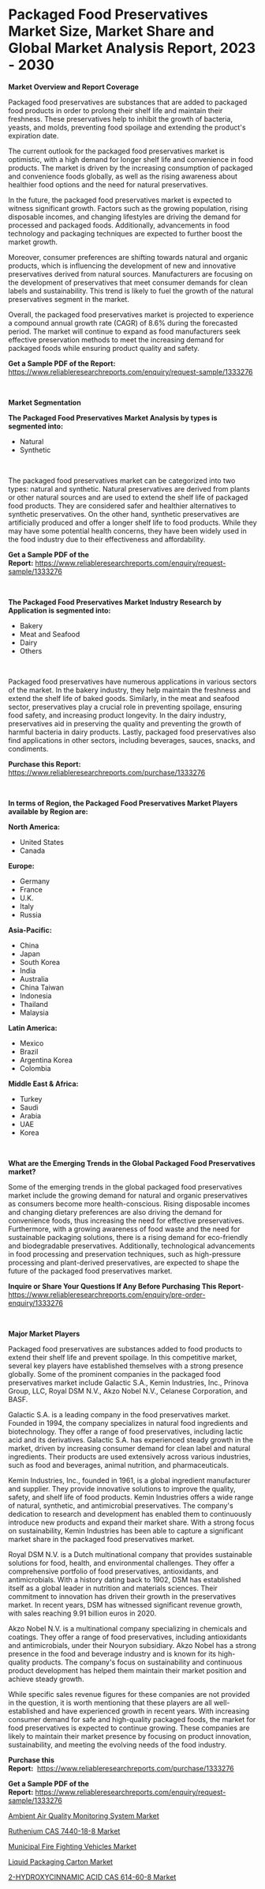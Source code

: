 <p><h1>Packaged Food Preservatives Market Size, Market Share and Global Market Analysis Report, 2023 - 2030</h1></p><p><strong>Market Overview and Report Coverage</strong></p>
<p><p>Packaged food preservatives are substances that are added to packaged food products in order to prolong their shelf life and maintain their freshness. These preservatives help to inhibit the growth of bacteria, yeasts, and molds, preventing food spoilage and extending the product's expiration date.</p><p>The current outlook for the packaged food preservatives market is optimistic, with a high demand for longer shelf life and convenience in food products. The market is driven by the increasing consumption of packaged and convenience foods globally, as well as the rising awareness about healthier food options and the need for natural preservatives.</p><p>In the future, the packaged food preservatives market is expected to witness significant growth. Factors such as the growing population, rising disposable incomes, and changing lifestyles are driving the demand for processed and packaged foods. Additionally, advancements in food technology and packaging techniques are expected to further boost the market growth.</p><p>Moreover, consumer preferences are shifting towards natural and organic products, which is influencing the development of new and innovative preservatives derived from natural sources. Manufacturers are focusing on the development of preservatives that meet consumer demands for clean labels and sustainability. This trend is likely to fuel the growth of the natural preservatives segment in the market.</p><p>Overall, the packaged food preservatives market is projected to experience a compound annual growth rate (CAGR) of 8.6% during the forecasted period. The market will continue to expand as food manufacturers seek effective preservation methods to meet the increasing demand for packaged foods while ensuring product quality and safety.</p></p>
<p><strong>Get a Sample PDF of the Report:</strong> <a href="https://www.reliableresearchreports.com/enquiry/request-sample/1333276">https://www.reliableresearchreports.com/enquiry/request-sample/1333276</a></p>
<p>&nbsp;</p>
<p><strong>Market Segmentation</strong></p>
<p><strong>The Packaged Food Preservatives Market Analysis by types is segmented into:</strong></p>
<p><ul><li>Natural</li><li>Synthetic</li></ul></p>
<p>&nbsp;</p>
<p><p>The packaged food preservatives market can be categorized into two types: natural and synthetic. Natural preservatives are derived from plants or other natural sources and are used to extend the shelf life of packaged food products. They are considered safer and healthier alternatives to synthetic preservatives. On the other hand, synthetic preservatives are artificially produced and offer a longer shelf life to food products. While they may have some potential health concerns, they have been widely used in the food industry due to their effectiveness and affordability.</p></p>
<p><strong>Get a Sample PDF of the Report:</strong>&nbsp;<a href="https://www.reliableresearchreports.com/enquiry/request-sample/1333276">https://www.reliableresearchreports.com/enquiry/request-sample/1333276</a></p>
<p>&nbsp;</p>
<p><strong>The Packaged Food Preservatives Market Industry Research by Application is segmented into:</strong></p>
<p><ul><li>Bakery</li><li>Meat and Seafood</li><li>Dairy</li><li>Others</li></ul></p>
<p>&nbsp;</p>
<p><p>Packaged food preservatives have numerous applications in various sectors of the market. In the bakery industry, they help maintain the freshness and extend the shelf life of baked goods. Similarly, in the meat and seafood sector, preservatives play a crucial role in preventing spoilage, ensuring food safety, and increasing product longevity. In the dairy industry, preservatives aid in preserving the quality and preventing the growth of harmful bacteria in dairy products. Lastly, packaged food preservatives also find applications in other sectors, including beverages, sauces, snacks, and condiments.</p></p>
<p><strong>Purchase this Report:</strong>&nbsp; <a href="https://www.reliableresearchreports.com/purchase/1333276">https://www.reliableresearchreports.com/purchase/1333276</a></p>
<p>&nbsp;</p>
<p><strong>In terms of Region, the Packaged Food Preservatives Market Players available by Region are:</strong></p>
<p>
    <p> <strong> North America: </strong>
        <ul>
            <li>United States</li>
            <li>Canada</li>
        </ul>
        </p> 
    <p> <strong> Europe: </strong>
        <ul>
            <li>Germany</li>
            <li>France</li>
            <li>U.K.</li>
            <li>Italy</li>
            <li>Russia</li>
        </ul>
        </p> 
    <p> <strong> Asia-Pacific: </strong>
        <ul>
            <li>China</li>
            <li>Japan</li>
            <li>South Korea</li>
            <li>India</li>
            <li>Australia</li>
            <li>China Taiwan</li>
            <li>Indonesia</li>
            <li>Thailand</li>
            <li>Malaysia</li>
        </ul>
        </p> 
    <p> <strong> Latin America: </strong>
        <ul>
            <li>Mexico</li>
            <li>Brazil</li>
            <li>Argentina Korea</li>
            <li>Colombia</li>
        </ul>
        </p> 
    <p> <strong> Middle East & Africa: </strong>
        <ul>
            <li>Turkey</li>
            <li>Saudi</li>
            <li>Arabia</li>
            <li>UAE</li>
            <li>Korea</li>
        </ul>
    </p>
    </p>
<p>&nbsp;</p>
<p><strong>What are the Emerging Trends in the Global Packaged Food Preservatives market?</strong></p>
<p><p>Some of the emerging trends in the global packaged food preservatives market include the growing demand for natural and organic preservatives as consumers become more health-conscious. Rising disposable incomes and changing dietary preferences are also driving the demand for convenience foods, thus increasing the need for effective preservatives. Furthermore, with a growing awareness of food waste and the need for sustainable packaging solutions, there is a rising demand for eco-friendly and biodegradable preservatives. Additionally, technological advancements in food processing and preservation techniques, such as high-pressure processing and plant-derived preservatives, are expected to shape the future of the packaged food preservatives market.</p></p>
<p><strong>Inquire or Share Your Questions If Any Before Purchasing This Report</strong>- <a href="https://www.reliableresearchreports.com/enquiry/pre-order-enquiry/1333276">https://www.reliableresearchreports.com/enquiry/pre-order-enquiry/1333276</a></p>
<p>&nbsp;</p>
<p><strong>Major Market Players</strong></p>
<p><p>Packaged food preservatives are substances added to food products to extend their shelf life and prevent spoilage. In this competitive market, several key players have established themselves with a strong presence globally. Some of the prominent companies in the packaged food preservatives market include Galactic S.A., Kemin Industries, Inc., Prinova Group, LLC, Royal DSM N.V., Akzo Nobel N.V., Celanese Corporation, and BASF.</p><p>Galactic S.A. is a leading company in the food preservatives market. Founded in 1994, the company specializes in natural food ingredients and biotechnology. They offer a range of food preservatives, including lactic acid and its derivatives. Galactic S.A. has experienced steady growth in the market, driven by increasing consumer demand for clean label and natural ingredients. Their products are used extensively across various industries, such as food and beverages, animal nutrition, and pharmaceuticals.</p><p>Kemin Industries, Inc., founded in 1961, is a global ingredient manufacturer and supplier. They provide innovative solutions to improve the quality, safety, and shelf life of food products. Kemin Industries offers a wide range of natural, synthetic, and antimicrobial preservatives. The company's dedication to research and development has enabled them to continuously introduce new products and expand their market share. With a strong focus on sustainability, Kemin Industries has been able to capture a significant market share in the packaged food preservatives market.</p><p>Royal DSM N.V. is a Dutch multinational company that provides sustainable solutions for food, health, and environmental challenges. They offer a comprehensive portfolio of food preservatives, antioxidants, and antimicrobials. With a history dating back to 1902, DSM has established itself as a global leader in nutrition and materials sciences. Their commitment to innovation has driven their growth in the preservatives market. In recent years, DSM has witnessed significant revenue growth, with sales reaching 9.91 billion euros in 2020.</p><p>Akzo Nobel N.V. is a multinational company specializing in chemicals and coatings. They offer a range of food preservatives, including antioxidants and antimicrobials, under their Nouryon subsidiary. Akzo Nobel has a strong presence in the food and beverage industry and is known for its high-quality products. The company's focus on sustainability and continuous product development has helped them maintain their market position and achieve steady growth.</p><p>While specific sales revenue figures for these companies are not provided in the question, it is worth mentioning that these players are all well-established and have experienced growth in recent years. With increasing consumer demand for safe and high-quality packaged foods, the market for food preservatives is expected to continue growing. These companies are likely to maintain their market presence by focusing on product innovation, sustainability, and meeting the evolving needs of the food industry.</p></p>
<p><strong>Purchase this Report:</strong>&nbsp;&nbsp;<a href="https://www.reliableresearchreports.com/purchase/1333276">https://www.reliableresearchreports.com/purchase/1333276</a></p>
<p></p>
<p><strong>Get a Sample PDF of the Report:</strong>&nbsp;<a href="https://www.reliableresearchreports.com/enquiry/request-sample/1333276">https://www.reliableresearchreports.com/enquiry/request-sample/1333276</a></p>
<p><p><a href="https://medium.com/@jackyhammes/ambient-air-quality-monitoring-system-market-size-growth-forecast-2023-2030-f676be7ab3e9">Ambient Air Quality Monitoring System Market</a></p><p><a href="https://www.linkedin.com/pulse/ruthenium-cas-7440-18-8-market-insights-players-forecast-till/">Ruthenium CAS 7440-18-8 Market</a></p><p><a href="https://www.linkedin.com/pulse/municipal-fire-fighting-vehicles-market-research-report-provides/">Municipal Fire Fighting Vehicles Market</a></p><p><a href="https://medium.com/@besaagolli28/liquid-packaging-carton-market-size-growth-forecast-2023-2030-e352d0b9add9">Liquid Packaging Carton Market</a></p><p><a href="https://www.linkedin.com/pulse/2-hydroxycinnamic-acid-cas-614-60-8-market-size-growth-forecast/">2-HYDROXYCINNAMIC ACID CAS 614-60-8 Market</a></p></p>